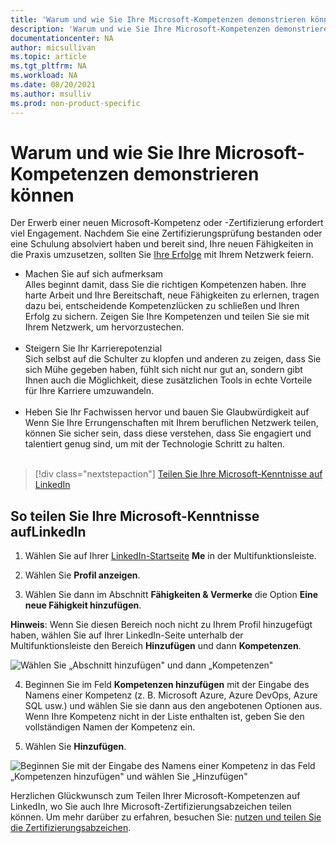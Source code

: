 ```yaml
---
title: 'Warum und wie Sie Ihre Microsoft-Kompetenzen demonstrieren können | Microsoft Docs'
description: 'Warum und wie Sie Ihre Microsoft-Kompetenzen demonstrieren können'
documentationcenter: NA 
author: micsullivan
ms.topic: article
ms.tgt_pltfrm: NA
ms.workload: NA
ms.date: 08/20/2021
ms.author: msulliv
ms.prod: non-product-specific
---
```

# Warum und wie Sie Ihre Microsoft-Kompetenzen demonstrieren können

Der Erwerb einer neuen Microsoft-Kompetenz oder -Zertifizierung erfordert viel Engagement. Nachdem Sie eine Zertifizierungsprüfung bestanden oder eine Schulung absolviert haben und bereit sind, Ihre neuen Fähigkeiten in die Praxis umzusetzen, sollten Sie [Ihre Erfolge](https://techcommunity.microsoft.com/t5/microsoft-learn-blog/why-you-should-celebrate-your-microsoft-skills-and/ba-p/1469349) mit Ihrem Netzwerk feiern.

- Machen Sie auf sich aufmerksam<br/>Alles beginnt damit, dass Sie die richtigen Kompetenzen haben. Ihre harte Arbeit und Ihre Bereitschaft, neue Fähigkeiten zu erlernen, tragen dazu bei, entscheidende Kompetenzlücken zu schließen und Ihren Erfolg zu sichern. Zeigen Sie Ihre Kompetenzen und teilen Sie sie mit Ihrem Netzwerk, um hervorzustechen.<br/><br/>
- Steigern Sie Ihr Karrierepotenzial<br/>Sich selbst auf die Schulter zu klopfen und anderen zu zeigen, dass Sie sich Mühe gegeben haben, fühlt sich nicht nur gut an, sondern gibt Ihnen auch die Möglichkeit, diese zusätzlichen Tools in echte Vorteile für Ihre Karriere umzuwandeln.<br/><br/>
- Heben Sie Ihr Fachwissen hervor und bauen Sie Glaubwürdigkeit auf<br/>Wenn Sie Ihre Errungenschaften mit Ihrem beruflichen Netzwerk teilen, können Sie sicher sein, dass diese verstehen, dass Sie engagiert und talentiert genug sind, um mit der Technologie Schritt zu halten.<br/><br/>

> [!div class="nextstepaction"]
> [Teilen Sie Ihre Microsoft-Kenntnisse auf  LinkedIn](https://www.linkedin.com/in/me/)

## So teilen Sie Ihre Microsoft-Kenntnisse aufLinkedIn

1. Wählen Sie auf Ihrer [LinkedIn-Startseite](https://www.linkedin.com/in/me/) **Me** in der Multifunktionsleiste.

2. Wählen Sie **Profil anzeigen**.

3. Wählen Sie dann im Abschnitt **Fähigkeiten & Vermerke** die Option **Eine neue Fähigkeit hinzufügen**.

**Hinweis**: Wenn Sie diesen Bereich noch nicht zu Ihrem Profil hinzugefügt haben, wählen Sie auf Ihrer LinkedIn-Seite unterhalb der Multifunktionsleiste den Bereich **Hinzufügen** und dann **Kompetenzen**.

![Wählen Sie „Abschnitt hinzufügen" und dann „Kompetenzen"](images/how-to-share-microsoft-skills-on-linkedin-step3.png)

4. Beginnen Sie im Feld **Kompetenzen hinzufügen** mit der Eingabe des Namens einer Kompetenz (z. B. Microsoft Azure, Azure DevOps, Azure SQL usw.) und wählen Sie sie dann aus den angebotenen Optionen aus. Wenn Ihre Kompetenz nicht in der Liste enthalten ist, geben Sie den vollständigen Namen der Kompetenz ein.

5. Wählen Sie **Hinzufügen**.

![Beginnen Sie mit der Eingabe des Namens einer Kompetenz in das Feld „Kompetenzen hinzufügen" und wählen Sie „Hinzufügen"](images/how-to-share-microsoft-skills-on-linkedin-step5.png)

Herzlichen Glückwunsch zum Teilen Ihrer Microsoft-Kompetenzen auf LinkedIn, wo Sie auch Ihre Microsoft-Zertifizierungsabzeichen teilen können. Um mehr darüber zu erfahren, besuchen Sie: [nutzen und teilen Sie die Zertifizierungsabzeichen](/learn/certifications/badges).